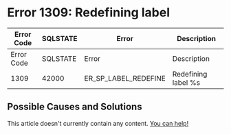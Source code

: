 
# Error 1309: Redefining label


| Error Code | SQLSTATE | Error | Description |
| --- | --- | --- | --- |
| Error Code | SQLSTATE | Error | Description |
| 1309 | 42000 | ER_SP_LABEL_REDEFINE | Redefining label %s |




## Possible Causes and Solutions


This article doesn't currently contain any content. [You can help!](/en/writing-and-editing-knowledge-base-articles/)


